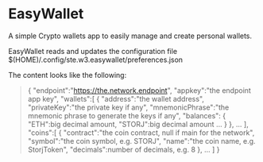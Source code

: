 # EasyWallet

A simple Crypto wallets app to easily manage and create personal wallets.

EasyWallet reads and updates the configuration file $(HOME)/.config/ste.w3.easywallet/preferences.json

The content looks like the following:

>{
  "endpoint":"https://the.network.endpoint",
  "appkey":"the endpoint app key",
  "wallets":[
  {
    "address":"the wallet address",
    "privateKey":"the private key if any",
    "mnemonicPhrase":"the mnemonic phrase to generate the keys if any",
    "balances":
    {
      "ETH":big decimal amount,
      "STORJ":big decimal amount
      ...
    }
  },
  ...
  ],
  "coins":[
  {
    "contract":"the coin contract, null if main for the network",
   "symbol":"the coin symbol, e.g. STORJ",
   "name":"the coin name, e.g. StorjToken",
   "decimals":number of decimals, e.g. 8
  },
  ...
  ]
}
